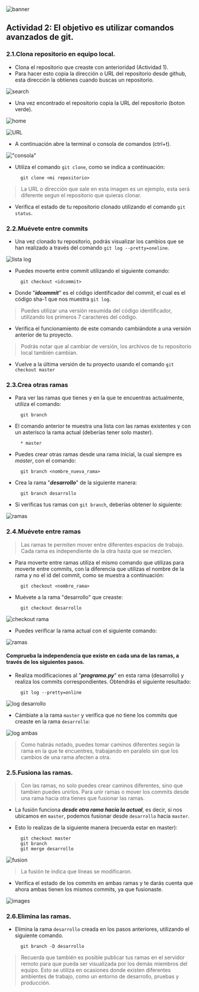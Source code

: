 ![banner](images/header.png)

## Actividad 2: El objetivo es utilizar comandos avanzados de git.

### 2.1.Clona repositorio en equipo local.

* Clona el repositorio que creaste con anterioridad (Actividad 1).
* Para hacer esto copia la dirección o URL del repositorio desde github, esta dirección la obtienes cuando buscas un repositorio.

![search](images/search_github.png)

* Una vez encontrado el repositorio copia la URL del repositorio (boton verde).

![home](images/repositorio_github.png)

![URL](images/clonar.png)

* A continuación abre la terminal o consola de comandos (ctrl+t).

!["consola"](images/terminal.png)

* Utiliza el comando `git clone`, como se indica a continuación:

        git clone <mi repositorio>

> La URL o dirección que sale en esta imagen es un ejemplo, esta será diferente segun el repositorio que quieras clonar.

* Verifica el estado de tu repositorio clonado utilizando el comando `git status`.

### 2.2.Muévete entre commits

* Una vez clonado tu repositorio, podrás visualizar los cambios que se han realizado a través del comando `git log --pretty=oneline`.

![lista log](images/git_lista_log.png)

* Puedes moverte entre commit utilizando el siguiente comando:

        git checkout <idcommit>

* Donde "***idcommit***" es el código identificador del commit, el cual es el código sha-1 que nos muestra `git log`.

>Puedes utilizar una versión resumida del código identificador, utilizando los primeros 7 caracteres del código.

* Verifica el funcionamiento de este comando cambiándote a una versión anterior de tu proyecto.

>Podrás notar que al cambiar de versión, los archivos de tu repositorio local también cambian.

* Vuelve a la última versión de tu proyecto usando el comando `git checkout master`

### 2.3.Crea otras ramas

* Para ver las ramas que tienes y en la que te encuentras actualmente, utiliza el comando:

        git branch

* El comando anterior te muestra una lista con las ramas existentes y con un asterisco la rama actual (deberías tener solo master).

        * master

* Puedes crear otras ramas desde una rama inicial, la cual siempre es *master*, con el comando:

        git branch <nombre_nueva_rama>

* Crea la rama "***desarrollo***" de la siguiente manera:

        git branch desarrollo

* Si verificas tus ramas con `git branch`, deberías obtener lo siguiente:

![ramas](images/ramas.png)

### 2.4.Muévete entre ramas

>Las ramas te permiten mover entre diferentes espacios de trabajo. Cada rama es independiente de la otra hasta que se mezclen.

* Para moverte entre ramas utiliza el mismo comando que utilizas para moverte entre commits, con la diferencia que utilizas el nombre de la rama y no el id del commit, como se muestra a continuación:

        git checkout <nombre_rama>

* Muévete a la rama "desarrollo" que creaste:

        git checkout desarrollo

![checkout rama](images/checkout_rama.png)

* Puedes verificar la rama actual con el siguiente comando:

![ramas](images/ramas2.png)

#### Comprueba la independencia que existe en cada una de las ramas, a través de los siguientes pasos.

* Realiza modificaciones al "***programa.py***" en esta rama (desarrollo) y realiza los commits correspondientes. Obtendrás el siguiente resultado:

        git log --pretty=online
       
![log desarrollo](images/log_desarrollo.png)

* Cámbiate a la rama `master` y verifica que no tiene los commits que creaste en la rama `desarrollo`:

![log ambas](images/git_logs_ambas.png)

>Como habrás notado, puedes tomar caminos diferentes según la rama en la que te encuentres, trabajando en paralelo sin que los cambios de una rama afecten a otra.

### 2.5.Fusiona las ramas.

>Con las ramas, no solo puedes crear caminos diferentes, sino que tambien puedes unirlos.
Para unir ramas o mover los commits desde una rama hacia otra tienes que fusionar las ramas.

* La fusión funciona ***desde otra rama hacia la actual***, es decir, si nos ubicamos en `master`, podemos fusionar desde `desarrollo` hacia `master`.

* Esto lo realizas de la siguiente manera (recuerda estar en master):

        git checkout master
        git branch
        git merge desarrollo

![fusion](images/merge_desarrollo.png)

>La fusión te indica que líneas se modificaron.

* Verifica el estado de los commits en ambas ramas y te darás cuenta que ahora ambas tienen los mismos commits, ya que fusionaste.

![images](images/verificar_fusion.png)


### 2.6.Elimina las ramas.

* Elimina la rama `desarrollo` creada en los pasos anteriores, utilizando el siguiente comando.

        git branch -D desarrollo
     
>Recuerda que también es posible publicar tus ramas en el servidor remoto para que pueda ser visualizada por los demás miembros del equipo. Esto se utiliza en ocasiones donde existen diferentes ambientes de trabajo, como un entorno de desarrollo, pruebas y producción.
